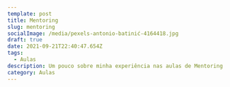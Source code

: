 ```yaml
---
template: post
title: Mentoring
slug: mentoring
socialImage: /media/pexels-antonio-batinić-4164418.jpg
draft: true
date: 2021-09-21T22:40:47.654Z
tags:
  - Aulas
description: Um pouco sobre minha experiência nas aulas de Mentoring
category: Aulas
---
```

